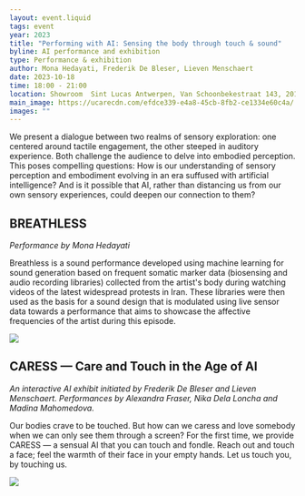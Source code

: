 ```yaml
---
layout: event.liquid
tags: event
year: 2023
title: "Performing with AI: Sensing the body through touch & sound"
byline: AI performance and exhibition
type: Performance & exhibition
author: Mona Hedayati, Frederik De Bleser, Lieven Menschaert
date: 2023-10-18
time: 18:00 - 21:00
location: Showroom  Sint Lucas Antwerpen, Van Schoonbekestraat 143, 2018 Antwerpen
main_image: https://ucarecdn.com/efdce339-e4a8-45cb-8fb2-ce1334e60c4a/
images: ""
---
```

We present a dialogue between two realms of sensory exploration: one centered around tactile engagement, the other steeped in auditory experience. Both challenge the audience to delve into embodied perception. This poses compelling questions: How is our understanding of sensory perception and embodiment evolving in an era suffused with artificial intelligence? And is it possible that AI, rather than distancing us from our own sensory experiences, could deepen our connection to them?

## BREATHLESS

*Performance by Mona Hedayati*

Breathless is a sound performance developed using machine learning for sound generation based on frequent somatic marker data (biosensing and audio recording libraries) collected from the artist's body during watching videos of the latest widespread protests in Iran. These libraries were then used as the basis for a sound design that is modulated using live sensor data towards a performance that aims to showcase the affective frequencies of the artist during this episode.

![](https://ucarecdn.com/aab623a7-6bd0-4893-9359-fdbcf51bad7c/)

## CARESS — Care and Touch in the Age of AI

*An interactive AI exhibit initiated by Frederik De Bleser and Lieven Menschaert. Performances by Alexandra Fraser, Nika Dela Loncha and Madina Mahomedova.*

Our bodies crave to be touched. But how can we caress and love somebody when we can only see them through a screen? For the first time, we provide CARESS — a sensual AI that you can touch and fondle. Reach out and touch a face; feel the warmth of their face in your empty hands. Let us touch you, by touching us.

![](https://ucarecdn.com/f4b3b56c-e423-4c4e-a551-71f70113c278/)